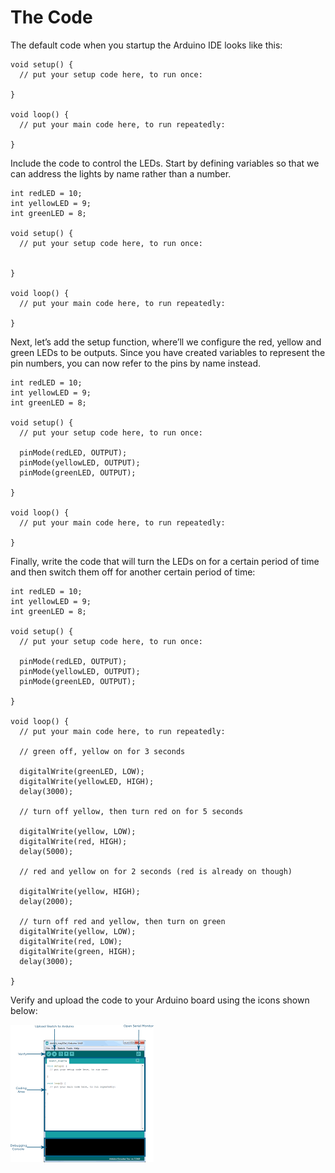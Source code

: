 # The Code

The default code when you startup the Arduino IDE looks like this:   


```text
void setup() {
  // put your setup code here, to run once:

}

void loop() {
  // put your main code here, to run repeatedly:

}
```

Include the code to control the LEDs. Start by defining variables so that we can address the lights by name rather than a number. 

```text
int redLED = 10;
int yellowLED = 9;
int greenLED = 8;

void setup() {
  // put your setup code here, to run once:
  

}

void loop() {
  // put your main code here, to run repeatedly:

}
```

Next, let’s add the setup function, where’ll we configure the red, yellow and green LEDs to be outputs. Since you have created variables to represent the pin numbers, you can now refer to the pins by name instead.

```text
int redLED = 10;
int yellowLED = 9;
int greenLED = 8;

void setup() {
  // put your setup code here, to run once:
  
  pinMode(redLED, OUTPUT);
  pinMode(yellowLED, OUTPUT);
  pinMode(greenLED, OUTPUT);

}

void loop() {
  // put your main code here, to run repeatedly:

}
```

Finally, write the code that will turn the LEDs on for a certain period of time and then switch them off for another certain period of time:

```text
int redLED = 10;
int yellowLED = 9;
int greenLED = 8;

void setup() {
  // put your setup code here, to run once:
  
  pinMode(redLED, OUTPUT);
  pinMode(yellowLED, OUTPUT);
  pinMode(greenLED, OUTPUT);

}

void loop() {
  // put your main code here, to run repeatedly:
  
  // green off, yellow on for 3 seconds
  
  digitalWrite(greenLED, LOW);
  digitalWrite(yellowLED, HIGH);
  delay(3000);
  
  // turn off yellow, then turn red on for 5 seconds
  
  digitalWrite(yellow, LOW);
  digitalWrite(red, HIGH);
  delay(5000);

  // red and yellow on for 2 seconds (red is already on though)
  
  digitalWrite(yellow, HIGH);
  delay(2000);
  
  // turn off red and yellow, then turn on green
  digitalWrite(yellow, LOW);
  digitalWrite(red, LOW);
  digitalWrite(green, HIGH);
  delay(3000);    

}
```

Verify and upload the code to your Arduino board using the icons shown below:

![Verify/Upload code \(Core Electronics, Australia\)](../.gitbook/assets/verifyuploadcode%20%281%29.png)



